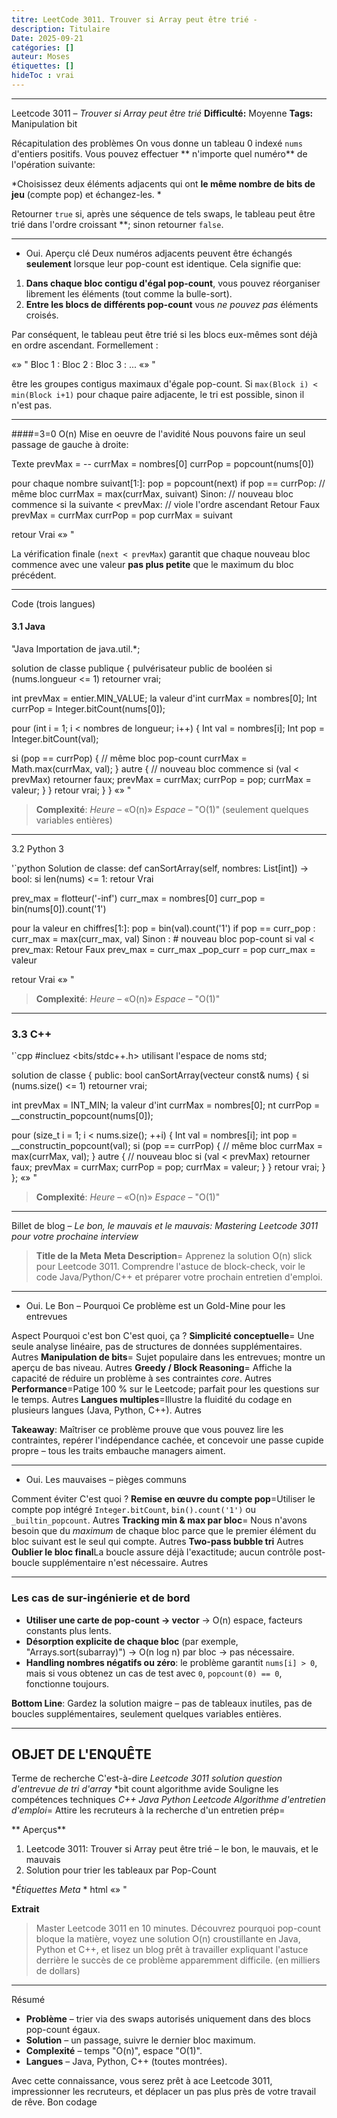 ```yaml
---
titre: LeetCode 3011. Trouver si Array peut être trié -
description: Titulaire
Date: 2025-09-21
catégories: []
auteur: Moses
étiquettes: []
hideToc : vrai
---
```

---

Leetcode 3011 – *Trouver si Array peut être trié*
**Difficulté:** Moyenne
**Tags:** Manipulation bit

Récapitulation des problèmes
On vous donne un tableau 0 indexé `nums` d'entiers positifs.
Vous pouvez effectuer ** n'importe quel numéro** de l'opération suivante:

*Choisissez deux éléments adjacents qui ont **le même nombre de bits de jeu** (compte pop) et échangez-les. *

Retourner `true` si, après une séquence de tels swaps, le tableau peut être trié dans l'ordre croissant **; sinon retourner `false`.

---

- Oui. Aperçu clé
Deux numéros adjacents peuvent être échangés **seulement** lorsque leur pop-count est identique.
Cela signifie que:

1. **Dans chaque bloc contigu d'égal pop-count**, vous pouvez réorganiser librement les éléments (tout comme la bulle-sort).
2. **Entre les blocs de différents pop-count** vous *ne pouvez pas* éléments croisés.

Par conséquent, le tableau peut être trié si les blocs eux-mêmes sont déjà en ordre ascendant.
Formellement :

«» "
Bloc 1 : Bloc 2 : Bloc 3 : ...
«» "

être les groupes contigus maximaux d'égale pop-count.
Si `max(Block i) < min(Block i+1)` pour chaque paire adjacente, le tri est possible, sinon il n'est pas.

---

####=3=0 O(n) Mise en oeuvre de l'avidité
Nous pouvons faire un seul passage de gauche à droite:

Texte
prevMax = --
currMax = nombres[0]
currPop = popcount(nums[0])

pour chaque nombre suivant[1:]:
pop = popcount(next)
if pop == currPop: // même bloc
currMax = max(currMax, suivant)
Sinon: // nouveau bloc commence
si la suivante < prevMax: // viole l'ordre ascendant
Retour Faux
prevMax = currMax
currPop = pop
currMax = suivant

retour Vrai
«» "

La vérification finale (`next < prevMax`) garantit que chaque nouveau bloc commence avec une valeur **pas plus petite** que le maximum du bloc précédent.

---

Code (trois langues)

#### 3.1 Java

"Java
Importation de java.util.*;

solution de classe publique {
pulvérisateur public de booléen
si (nums.longueur <= 1) retourner vrai;

int prevMax = entier.MIN_VALUE;
la valeur d'int currMax = nombres[0];
Int currPop = Integer.bitCount(nums[0]);

pour (int i = 1; i < nombres de longueur; i++) {
Int val = nombres[i];
Int pop = Integer.bitCount(val);

si (pop == currPop) { // même bloc pop-count
currMax = Math.max(currMax, val);
} autre { // nouveau bloc commence
si (val < prevMax) retourner faux;
prevMax = currMax;
currPop = pop;
currMax = valeur;
}
}
retour vrai;
}
}
«» "

> **Complexité**:
> *Heure* – «O(n)»
> *Espace* – "O(1)" (seulement quelques variables entières)

---

3.2 Python 3

'`python
Solution de classe:
def canSortArray(self, nombres: List[int]) -> bool:
si len(nums) <= 1:
retour Vrai

prev_max = flotteur('-inf')
curr_max = nombres[0]
curr_pop = bin(nums[0]).count('1')

pour la valeur en chiffres[1:]:
pop = bin(val).count('1')
if pop == curr_pop :
curr_max = max(curr_max, val)
Sinon : # nouveau bloc pop-count
si val < prev_max:
Retour Faux
prev_max = curr_max
_pop_curr = pop
curr_max = valeur

retour Vrai
«» "

> **Complexité**:
> *Heure* – «O(n)»
> *Espace* – "O(1)"

---

### 3.3 C++

'`cpp
#incluez <bits/stdc++.h>
utilisant l'espace de noms std;

solution de classe {
public:
bool canSortArray(vecteur const<int>& nums) {
si (nums.size() <= 1) retourner vrai;

int prevMax = INT_MIN;
la valeur d'int currMax = nombres[0];
nt currPop = __constructin_popcount(nums[0]);

pour (size_t i = 1; i < nums.size(); ++i) {
Int val = nombres[i];
int pop = __constructin_popcount(val);
si (pop == currPop) { // même bloc
currMax = max(currMax, val);
} autre { // nouveau bloc
si (val < prevMax) retourner faux;
prevMax = currMax;
currPop = pop;
currMax = valeur;
}
}
retour vrai;
}
};
«» "

> **Complexité**:
> *Heure* – «O(n)»
> *Espace* – "O(1)"

---

Billet de blog – *Le bon, le mauvais et le mauvais: Mastering Leetcode 3011 pour votre prochaine interview*

> **Title de la Meta**
> **Meta Description**= Apprenez la solution O(n) slick pour Leetcode 3011. Comprendre l'astuce de block-check, voir le code Java/Python/C++ et préparer votre prochain entretien d'emploi.

---

- Oui. Le Bon – Pourquoi Ce problème est un Gold-Mine pour les entrevues

Aspect Pourquoi c'est bon
C'est quoi, ça ?
**Simplicité conceptuelle**= Une seule analyse linéaire, pas de structures de données supplémentaires. Autres
**Manipulation de bits**= Sujet populaire dans les entrevues; montre un aperçu de bas niveau. Autres
**Greedy / Block Reasoning**= Affiche la capacité de réduire un problème à ses contraintes *core*. Autres
**Performance**=Patige 100 % sur le Leetcode; parfait pour les questions sur le temps. Autres
**Langues multiples**=Illustre la fluidité du codage en plusieurs langues (Java, Python, C++). Autres

**Takeaway**: Maîtriser ce problème prouve que vous pouvez lire les contraintes, repérer l'indépendance cachée, et concevoir une passe cupide propre – tous les traits embauche managers aiment.

---

- Oui. Les mauvaises – pièges communs

Comment éviter
C'est quoi ?
**Remise en œuvre du compte pop**=Utiliser le compte pop intégré `Integer.bitCount`, `bin().count('1')` ou `_builtin_popcount`. Autres
**Tracking min & max par bloc**= Nous n'avons besoin que du *maximum* de chaque bloc parce que le premier élément du bloc suivant est le seul qui compte. Autres
**Two-pass bubble tri** Autres
**Oublier le bloc final**La boucle assure déjà l'exactitude; aucun contrôle post-boucle supplémentaire n'est nécessaire. Autres

---

### Les cas de sur-ingénierie et de bord

- **Utiliser une carte de pop-count → vector** → O(n) espace, facteurs constants plus lents.
- **Désorption explicite de chaque bloc** (par exemple, "Arrays.sort(subarray)") → O(n log n) par bloc → pas nécessaire.
- **Handling nombres négatifs ou zéro**: le problème garantit `nums[i] > 0`, mais si vous obtenez un cas de test avec `0`, `popcount(0) == 0`, fonctionne toujours.

**Bottom Line**: Gardez la solution maigre – pas de tableaux inutiles, pas de boucles supplémentaires, seulement quelques variables entières.

---

## OBJET DE L'ENQUÊTE

Terme de recherche
C'est-à-dire
*Leetcode 3011 solution*
*question d'entrevue de tri d'array*
*bit count algorithme avide Souligne les compétences techniques
*C++ Java Python Leetcode*
*Algorithme d'entretien d'emploi*= Attire les recruteurs à la recherche d'un entretien prép=

** Aperçus**
1. Leetcode 3011: Trouver si Array peut être trié – le bon, le mauvais, et le mauvais
2. Solution pour trier les tableaux par Pop-Count

**Étiquettes Meta* *
html
<meta name="title" content="Leetcode 3011 – Trouver si Array peut être trié (Java, Python, C++)">
<meta name="description" content="Apprenez l'astuce cupide pour le Leetcode 3011. Voir le code O(n) Java, Python et C++. Préparez-vous à votre prochaine entrevue de codage.">
<meta name="keywords" content="Leetcode 3011, tri de tableaux, manipulation de bits, question d'entretien, algorithme, Java, Python, C++">
«» "

**Extrait**
> Master Leetcode 3011 en 10 minutes. Découvrez pourquoi pop-count bloque la matière, voyez une solution O(n) croustillante en Java, Python et C++, et lisez un blog prêt à travailler expliquant l'astuce derrière le succès de ce problème apparemment difficile. (en milliers de dollars)

---

Résumé

* **Problème** – trier via des swaps autorisés uniquement dans des blocs pop-count égaux.
* **Solution** – un passage, suivre le dernier bloc maximum.
* **Complexité** – temps "O(n)", espace "O(1)".
* **Langues** – Java, Python, C++ (toutes montrées).

Avec cette connaissance, vous serez prêt à ace Leetcode 3011, impressionner les recruteurs, et déplacer un pas plus près de votre travail de rêve. Bon codage 